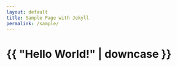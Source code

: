 ```yaml
---
layout: default
title: Sample Page with Jekyll
permalink: /sample/
---
```


<h1>{{ "Hello World!" | downcase }}</h1>

